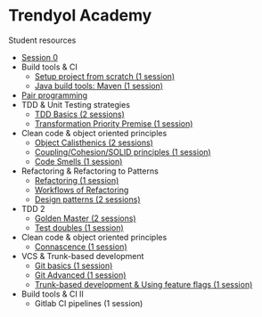 # Trendyol Academy

Student resources


* [Session 0](Sessions/00-setup)
* Build tools & CI
  * [Setup project from scratch (1 session)](Sessions/01-setup-project)
  * [Java build tools: Maven (1 session)](Sessions/02-java-build-tools)
* [Pair programming](Sessions/03-pair-programming)
* TDD & Unit Testing strategies
  * [TDD Basics (2 sessions)](Sessions/04-05-TDD-basics)
  * [Transformation Priority Premise (1 session)](Sessions/06-TPP)
* Clean code & object oriented principles
  * [Object Calisthenics (2 sessions)](Sessions/07-08-calisthenics)
  * [Coupling/Cohesion/SOLID principles (1 session)](Sessions/09-coupling-cohesion)
  * [Code Smells (1 session)](Sessions/10-code-smells)
* Refactoring & Refactoring to Patterns
  * [Refactoring (1 session)](Sessions/11-refactoring)
  * [Workflows of Refactoring](https://www.youtube.com/watch?v=vqEg37e4Mkw)
  * [Design patterns (2 sessions)](Sessions/12-13-design-patterns)
* TDD 2
  * [Golden Master (2 sessions)](Sessions/14-15-Legacy-code)
  * [Test doubles (1 session)](Sessions/16-test-doubles)
* Clean code & object oriented principles
  * [Connascence (1 session)](Sessions/17-connascence)
* VCS & Trunk-based development
  * [Git basics (1 session)](Sessions/18-git-basics)
  * [Git Advanced (1 session)](Sessions/19-git-advanced)
  * [Trunk-based development & Using feature flags (1 session)](Sessions/20-branching-tbd)
* Build tools & CI II
  * Gitlab CI pipelines (1 session)
